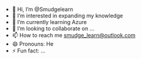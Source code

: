 - 👋 Hi, I’m @Smudgelearn
- 👀 I’m interested in expanding my knowledge
- 🌱 I’m currently learning Azure
- 💞️ I’m looking to collaborate on ...
- 📫 How to reach me smudge_learn@outlook.com
- 😄 Pronouns: He
- ⚡ Fun fact: ...

<!---
Smudgelearn/Smudgelearn is a ✨ special ✨ repository because its `README.md` (this file) appears on your GitHub profile.
You can click the Preview link to take a look at your changes.
--->
